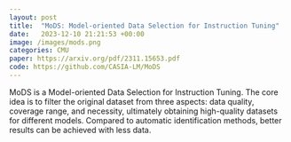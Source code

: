 ```yaml
---
layout: post
title:  "MoDS: Model-oriented Data Selection for Instruction Tuning"
date:   2023-12-10 21:21:53 +00:00
image: /images/mods.png
categories: CMU
paper: https://arxiv.org/pdf/2311.15653.pdf
code: https://github.com/CASIA-LM/MoDS
---
```

MoDS is a Model-oriented Data Selection for Instruction Tuning. The core idea is to filter the original dataset from three aspects: data quality, coverage range, and necessity, ultimately obtaining high-quality datasets for different models. Compared to automatic identification methods, better results can be achieved with less data.